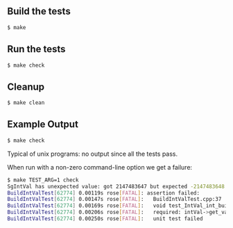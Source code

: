 ## Build the tests

```bash
$ make 
```

## Run the tests

```bash
$ make check
```

## Cleanup

```bash
$ make clean
```

## Example Output

```bash
$ make check
```

Typical of unix programs: no output since all the tests pass.

When run with a non-zero command-line option we get a failure:
```bash
$ make TEST_ARG=1 check
SgIntVal has unexpected value: got 2147483647 but expected -2147483648
BuildIntValTest[62774] 0.00119s rose[FATAL]: assertion failed:
BuildIntValTest[62774] 0.00147s rose[FATAL]:   BuildIntValTest.cpp:37
BuildIntValTest[62774] 0.00169s rose[FATAL]:   void test_IntVal_int_builder(int, int)
BuildIntValTest[62774] 0.00206s rose[FATAL]:   required: intVal->get_value() == test_value + delta
BuildIntValTest[62774] 0.00250s rose[FATAL]:   unit test failed
```
